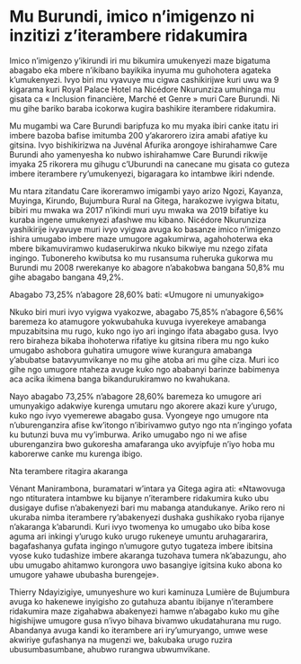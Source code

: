 # Mu Burundi, imico n’imigenzo ni inzitizi z’iterambere ridakumira

Imico n’imigenzo y’ikirundi iri mu bikumira umukenyezi maze bigatuma abagabo eka mbere n’ikibano bayikika inyuma mu guhohotera agateka k’umukenyezi. Ivyo biri mu vyavuye mu cigwa cashikirijwe kuri uwu wa 9 kigarama kuri Royal Palace Hotel na Nicédore Nkurunziza umuhinga mu gisata ca « Inclusion financière, Marché et Genre » muri Care Burundi. Ni mu gihe bariko baraba icokorwa kugira bashikire iterambere ridakumira.

Mu mugambi wa Care Burundi baripfuza ko mu myaka ibiri canke itatu iri imbere bazoba bafise imitumba 200 y’akarorero izira amabi afatiye ku gitsina. Ivyo bishikirizwa na Juvénal Afurika arongoye ishirahamwe Care Burundi aho yamenyesha ko nubwo ishirahamwe Care Burundi rikwije imyaka 25 rikorera mu gihugu c’Uburundi na canecane mu gisata co guteza imbere iterambere ry’umukenyezi, bigaragara ko intambwe ikiri ndende.

Mu ntara zitandatu Care ikoreramwo imigambi yayo arizo Ngozi, Kayanza, Muyinga, Kirundo, Bujumbura Rural na Gitega, harakozwe ivyigwa bitatu, bibiri mu mwaka wa 2017 n’ikindi muri uyu mwaka wa 2019 bifatiye ku kuraba ingene umukenyezi afashwe mu kibano. Nicédore Nkurunziza yashikirije ivyavuye muri ivyo vyigwa avuga ko basanze imico n’imigenzo ishira umugabo imbere maze umugore agakumirwa, agahohoterwa eka mbere bikamuviramwo kudaserukirwa nkuko bikwiye mu nzego zifata ingingo.
Tubonereho kwibutsa ko mu rusansuma ruheruka gukorwa mu Burundi mu 2008 rwerekanye ko abagore n’abakobwa bangana 50,8% mu gihe abagabo bangana 49,2%.

Abagabo 73,25% n’abagore 28,60% bati: «Umugore ni umunyakigo»

Nkuko biri muri ivyo vyigwa vyakozwe, abagabo 75,85% n’abagore 6,56% baremeza ko atamugore yokwubahuka kuvuga ivyerekeye amabanga mpuzabitsina mu rugo, kuko ngo iyo ari ingingo ifata abagabo gusa.
Ivyo rero biraheza bikaba ihohoterwa rifatiye ku gitsina ribera mu ngo kuko umugabo ashobora guhatira umugore wiwe kurangura amabanga y’abubatse batavyumvikanye no mu gihe atoba ari mu gihe ciza. Muri ico gihe ngo umugore ntaheza avuge kuko ngo ababanyi barinze babimenya aca acika ikimena banga bikandurukiramwo no kwahukana.

Nayo abagabo 73,25% n’abagore 28,60% baremeza ko umugore ari umunyakigo adakwiye kurenga umutaru ngo akorere akazi kure y’urugo, kuko ngo ivyo vyemerewe abagabo gusa.
Vyongeye ngo umugore nta n’uburenganzira afise kw’itongo n’ibirivamwo gutyo ngo nta n’ingingo yofata ku butunzi buva mu vy’imburwa. Ariko umugabo ngo ni we afise uburenganzira bwo gukoresha amafaranga uko avyipfuje n’iyo hoba mu kaborerwe canke mu kurenga ibigo.

Nta terambere ritagira akaranga

Vénant Manirambona, buramatari w’intara ya Gitega agira ati: «Ntawovuga ngo ntituratera intambwe ku bijanye n’iterambere ridakumira kuko ubu dusigaye dufise n’abakenyezi bari mu mabanga atandukanye. Ariko rero ni ukuraba nimba iterambere ry’abakenyezi dushaka gushikako ryoba rijanye n’akaranga k’abarundi. Kuri ivyo twomenya ko umugabo uko biba kose aguma ari inkingi y’urugo kuko urugo rukeneye umuntu aruhagararira, bagafashanya gufata ingingo n’umugore gutyo tugateza imbere ibitsina vyose kuko tudashize imbere akaranga tuzohava tumera nk’abazungu, aho ubu umugabo ahitamwo kurongora uwo basangiye igitsina kuko abona ko umugore yahawe ububasha burengeje».

Thierry Ndayizigiye, umunyeshure wo kuri kaminuza Lumière de Bujumbura avuga ko hakenewe inyigisho zo gutahuza abantu ibijanye n’iterambere ridakumira maze zigahabwa abakenyezi hamwe n’abagabo kuko mu gihe higishijwe umugore gusa n’ivyo bihava bivamwo ukudatahurana mu rugo.
Abandanya avuga kandi ko iterambere ari iry’umuryango, umwe wese akwiriye gufashanya na mugenzi we, bakubaka urugo ruzira ubusumbasumbane, ahubwo rurangwa ubwumvikane.
